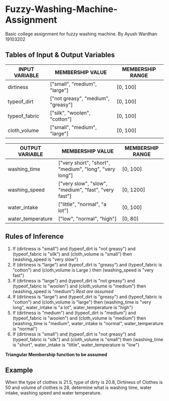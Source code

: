 # Fuzzy-Washing-Machine-Assignment
Basic college assignment for fuzzy washing machine.
By Ayush Wardhan 19103202

## Tables of Input & Output Variables

INPUT VARIABLE |  MEMBERSHIP VALUE |  MEMBERSHIP RANGE
---- | ---- | ----
dirtiness | ["small", "medium", "large"] | [0, 100]
typeof_dirt | ["not greasy", "medium", "greasy"] | [0, 100]
typeof_fabric | ["silk", "woolen", "cotton"] | [0, 100]
cloth_volume | ["small", "medium", "large"] | [0, 100]

OUTPUT VARIABLE |  MEMBERSHIP VALUE |  MEMBERSHIP RANGE
---- | ---- | ----
washing_time | ["very short", "short", "medium", "long", "very long"] | [0, 100]
washing_speed | ["very slow", "slow", "medium", "fast", "very fast"] | [0, 1200]
water_intake | ["little", "normal", "a lot"] | [0, 100]
water_temperature | ["low", "normal", "high"] | [0, 80]

## Rules of Inference

1. If (dirtiness is "small") and (typeof_dirt is "not greasy") and (typeof_fabric is "silk") and (cloth_volume is "small") then (washing_speed is "very slow")
2. If (dirtiness is "large") and (typeof_dirt is "greasy") and (typeof_fabric is "cotton") and (cloth_volume is Large ) then (washing_speed is "very fast")
3. If (dirtiness is "large") and (typeof_dirt is "not greasy") and (typeof_fabric is "woolen") and
(cloth_volume is "medium") then (washing_speed is "medium")
_Rest are assumed_
3. If (dirtiness is "large") and (typeof_dirt is "greasy") and (typeof_fabric is "cotton") and (cloth_volume is "large") then (washing_time is "very long", water_intake is "a lot", water_temperature is "high")
4. If (dirtiness is "medium") and (typeof_dirt is "medium") and (typeof_fabric is "woolen") and (cloth_volume is "medium") then (washing_time is "medium", water_intake is "normal", water_temperature is "normal")
5. If (dirtiness is "small") and (typeof_dirt is "not greasy") and (typeof_fabric is "silk") and (cloth_volume is "small") then (washing_time is "short", water_intake is "little", water_temperature is "low")

**Triangular Membership function to be assumed**

## Example

When the type of clothes is 21.5, type of dirty is 20.8, Dirtiness of Clothes is 50 and volume of clothes is 28, determine what is washing time, water intake, washing speed and water temperature.
